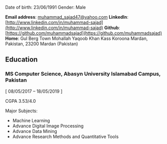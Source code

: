 
Date of birth: 23/06/1991 Gender: Male

**Email address**: muhammad_sajad47@yahoo.com
**LinkedIn**: [http://www.linkedin.com/in/muhammad-sajad](http://www.linkedin.com/in/muhammad-sajad)
**Github**: [https://github.com/muhammadsajad](https://github.com/muhammadsajad)
**Home**: Gul Berg Town Mohallah Yaqoob Khan Kass Koroona Mardan, Pakistan, 23200 Mardan (Pakistan)


## Education
### MS Computer Science, Abasyn University Islamabad Campus, Pakistan 

[ 08/05/2017 – 18/05/2019 ]

CGPA 3.53/4.0

Major Subjects:
- Machine Learning
- Advance Digital Image Processing
- Advance Data Mining
- Advance Research Methods and Quantitative Tools
